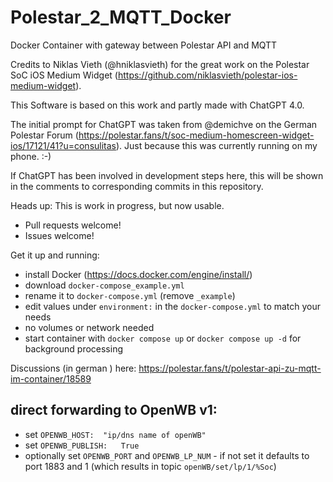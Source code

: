 # Polestar_2_MQTT_Docker
Docker Container with gateway between Polestar API and MQTT

Credits to Niklas Vieth (@hniklasvieth) for the great work on the Polestar SoC iOS Medium Widget (https://github.com/niklasvieth/polestar-ios-medium-widget).

This Software is based on this work and partly made with ChatGPT 4.0.

The initial prompt for ChatGPT was taken from @demichve on the German Polestar Forum (https://polestar.fans/t/soc-medium-homescreen-widget-ios/17121/41?u=consulitas). Just because this was currently running on my phone. :-)

If ChatGPT has been involved in development steps here, this will be shown in the comments to corresponding commits in this repository.

Heads up: This is work in progress, but now usable.
* Pull requests welcome!
* Issues welcome!

Get it up and running:
* install Docker (https://docs.docker.com/engine/install/)
* download `docker-compose_example.yml`
* rename it to `docker-compose.yml` (remove `_example`)
* edit values under `environment:` in the `docker-compose.yml` to match your needs
* no volumes or network needed
* start container with `docker compose up` or `docker compose up -d` for background processing 

Discussions (in german ) here:
https://polestar.fans/t/polestar-api-zu-mqtt-im-container/18589

## direct forwarding to OpenWB v1:
* set `OPENWB_HOST:	 "ip/dns name of openWB"`
* set `OPENWB_PUBLISH:	 True`
* optionally set `OPENWB_PORT` and `OPENWB_LP_NUM` - if not set it defaults to port 1883 and 1 (which results in topic `openWB/set/lp/1/%Soc`)
